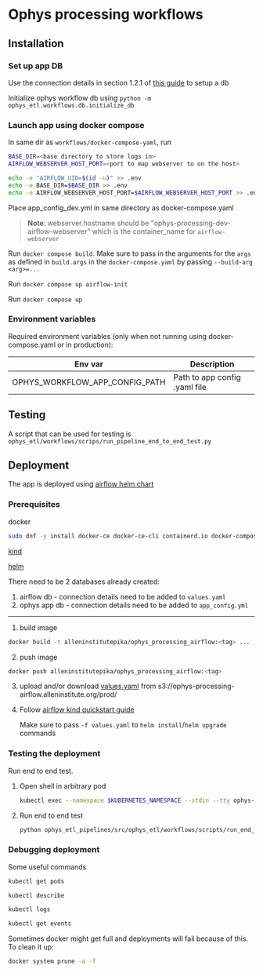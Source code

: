 # Ophys processing workflows

## Installation

### Set up app DB

Use the connection details in section 1.2.1 of [this guide](http://confluence.corp.alleninstitute.org/pages/viewpage.action?pageId=60855687) to setup a db

Initialize ophys workflow db using `python -m ophys_etl.workflows.db.initialize_db`

### Launch app using docker compose

In same dir as `workflows/docker-compose-yaml`, run
```bash
BASE_DIR=<base directory to store logs in>
AIRFLOW_WEBSERVER_HOST_PORT=<port to map webserver to on the host>

echo -e "AIRFLOW_UID=$(id -u)" >> .env
echo -e BASE_DIR=$BASE_DIR >> .env
echo -e AIRFLOW_WEBSERVER_HOST_PORT=$AIRFLOW_WEBSERVER_HOST_PORT >> .env
```

Place app_config_dev.yml in same directory as docker-compose.yaml

> **Note**: webserver.hostname should be "ophys-processing-dev-airflow-webserver" which is the container_name for `airflow-webserver`

Run `docker compose build`. Make sure to pass in the arguments for the `args` as defined in `build.args` in the `docker-compose.yaml` by passing `--build-arg <arg>=...`

Run `docker compose up airflow-init`

Run `docker compose up`

### Environment variables
    
Required environment variables (only when not running using docker-compose.yaml or in production):

| Env var                           | Description                   |
|-----------------------------------|-------------------------------|
| OPHYS_WORKFLOW_APP_CONFIG_PATH    | Path to app config .yaml file |

## Testing

A script that can be used for testing is `ophys_etl/workflows/scrips/run_pipeline_end_to_end_test.py`

## Deployment

The app is deployed using [airflow helm chart](https://airflow.apache.org/docs/helm-chart/stable/index.html) 

### Prerequisites

docker
```bash
sudo dnf -y install docker-ce docker-ce-cli containerd.io docker-compose-plugin
```

[kind](https://kind.sigs.k8s.io/)

[helm](https://helm.sh/docs/intro/install/)

There need to be 2 databases already created:
1. airflow db - connection details need to be added to `values.yaml`
2. ophys app db - connection details need to be added to `app_config.yml`

***
1. build image 
```bash
docker build -t alleninstitutepika/ophys_processing_airflow:<tag> ...
```
2. push image
```bash
docker push alleninstitutepika/ophys_processing_airflow:<tag>
```

3. upload and/or download [values.yaml](https://helm.sh/docs/chart_template_guide/values_files/) from s3://ophys-processing-airflow.alleninstitute.org/prod/

4. Follow [airflow kind quickstart guide](https://airflow.apache.org/docs/helm-chart/stable/quick-start.html)

    Make sure to pass `-f values.yaml` to `helm install`/`helm upgrade` commands

### Testing the deployment

Run end to end test.

1. Open shell in arbitrary pod
    ```bash
    kubectl exec --namespace $KUBERNETES_NAMESPACE --stdin --tty ophys-processing-scheduler-0 -- /bin/bash
    ```
2. Run end to end test
    ```bash
   python ophys_etl_pipelines/src/ophys_etl/workflows/scripts/run_end_to_end_test.py
   ```

### Debugging deployment

Some useful commands
```bash
kubectl get pods
```
```bash
kubectl describe
```
```bash
kubectl logs
```
```bash
kubectl get events
```

Sometimes docker might get full and deployments will fail because of this. To clean it up:
```bash
docker system prune -a -f
```